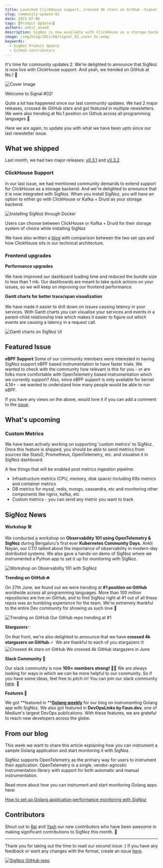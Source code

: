 ```yaml
---
title: Launched ClickHouse support, crossed 4k stars on GitHub -Signal 02
slug: community-update-02
date: 2021-07-06
tags: [Product Updates]
authors: ankit_anand
description: SigNoz is now available with ClickHouse as a storage backend. This and other updates on what we've been upto at SigNoz. And yes, we trended at number 1 on GitHub trending.
image: /img/blog/2021/08/signal_02_cover_hc.webp
keywords:
  - SigNoz Product Update
  - GitHub contributors
---
```


It's time for community updates 2. We're delighted to announce that SigNoz is now live with ClickHouse support. And yeah, we trended on GitHub at No.1 🎉

<!--truncate-->

![Cover Image](/img/blog/2021/08/signal_02_cover_hc.webp)

Welcome to Signal #02!

Quite a lot has happened since our last community updates. We had 2 major releases, crossed 4k GitHub stars and got featured in multiple newsletters. We were also trending at No.1 position on Github across all programming languages 🚀

Here we are again, to update you with what we have been upto since our last newsletter issue.

## What we shipped

Last month, we had two major releases: [v0.3.1](https://github.com/SigNoz/signoz/releases/tag/v0.3.1) and [v0.3.2](https://github.com/SigNoz/signoz/releases/tag/v0.3.2).

### ClickHouse Support

In our last issue, we had mentioned community demands to extend support for ClickHouse as a storage backend. And we're delighted to announce that it is now integrated with SigNoz.
When you install SigNoz, you will have an option to either go with ClickHouse or Kafka + Druid as your storage backend.

![Installing SigNoz through Docker](/img/blog/2021/07/choose-setup-1.webp)

Users can choose between ClickHouse or Kafka + Druid for their storage system of choice while installing SigNoz

We have also written a [blog](/blog/clickhouse-storage-monitoring/) with comparison between the two set ups and how ClickHouse sits in our technical architecture.

### Frontend upgrades

**Performance upgrades**<br></br>
We have improved our dashboard loading time and reduced the bundle size to less than 1 mb. Our dashboards are meant to take quick actions on your issues, so we will keep on improving our frontend performance.

**Gantt charts for better trace/span visualization**<br></br>
We have made it easier to drill down on issues causing latency in your services. With Gantt charts you can visualise your services and events in a parent-child relationship tree which makes it easier to figure out which events are causing a latency in a request call.

![Gantt charts on SigNoz UI](/img/blog/2021/07/gantt-charts.webp)

<!--- Gantt charts on SigNoz dashboard for trace/span visualization --->

## Featured Issue

**eBPF Support**
Some of our community members were interested in having SigNoz support eBPF based instrumentation to have faster trials. We wanted to check with the community how relevant is this for you - or are folks more comfortable with OpenTelemetry based instrumentation which we currently support? Also, since eBPF support is only available for kernel 4.14+ - we wanted to understand how many people would be able to run eBPF.

If you have any views on the above, would love it if you can add a comment to the [issue](https://github.com/SigNoz/signoz/issues/193).

## What's upcoming

### Custom Metrics

We have been actively working on supporting 'custom metrics' to SigNoz. Once this feature is shipped, you should be able to send metrics from sources like StatsD, Prometheus, OpenTelemetry, etc. and visualise it in SigNoz dashboard.

A few things that will be enabled post metrics ingestion pipeline:

- Infrastructure metrics (CPU, memory, disk space) including K8s metrics and container metrics
- DB metrics for mysql, redis, mongo, cassandra, etc and monitoring other components like nginx, kafka, etc
- Custom metrics - you can send any metric you want to track

## SigNoz News

**Workshop 🛠**

We conducted a workshop on **Observability 101 using OpenTelemetry & SigNoz** during Bengaluru's first ever **Kubernetes Community Days.** Ankit Nayan, our CTO talked about the importance of observability in modern-day distributed systems. We also gave a hands-on demo of SigNoz where we instrumented a Python app to set it up for monitoring with SigNoz.

![Workshop on Observability 101 with SigNoz](/img/blog/2021/07/observability-101.webp)

**Trending on GitHub 🔥**

On 27th June, we found out we were trending at **#1 position on GitHub** worldwide across all programming languages. More than 100 million repositories are live on GitHub, and to find SigNoz right at #1 out of all these repos was an humbling experience for the team. We're extremely thankful to the entire Dev community for showing us such love 💙

![Trending on GitHub](/img/blog/2021/07/github_trending_1.webp)
Our GitHub repo trending at #1

**Stargazers**✨

On that front, we're also delighted to announce that we have **crossed 4k stargazers on GitHub.**⭐  We are thankful to each of you stargazers 🤓
![Crossed 4k stars on GitHub](/img/blog/2021/07/stargazers-1.webp)
We crossed 4k GitHub stargazers in June

**Slack Community 👋**

Our slack community is now **100+ members strong!** 🎉💪 We are always looking for ways in which we can be more helpful to our community. So if you have some ideas, feel free to pitch in! You can join our slack community [here](https://signoz.io/slack). 🙌

**Features 📸**

We got **featured in **[**Golang weekly**](https://golangweekly.com/issues/367) for our blog on instrumenting Golang app with SigNoz. We also got featured in **DevOpsLinks by Faun.dev**, one of Medium's largest DevOps publications. With these features, we are grateful to reach new developers across the globe.

## From our blog

This week we want to share this article explaining how you can instrument a sample Golang application and start monitoring it with SigNoz.

SigNoz supports OpenTelemetry as the primary way for users to instrument their application. OpenTelemetry is a single, vendor-agnostic instrumentation library with support for both automatic and manual instrumentation.

Read more about how you can instrument and start monitoring Golang apps here:

[How to set up Golang application performance monitoring with SigNoz](/blog/monitoring-your-go-application-with-signoz/)

## Contributors

Shout out to [Raj](https://github.com/rajdas98) and [Yash](https://github.com/jyash97) our new contributors who have been awesome in making significant contributions to SigNoz this month. 🙌

---

Thank you for taking out the time to read our second issue :) If you have any feedback or want any changes with the format, create an issue [here](https://github.com/SigNoz/signoz/issues).

[![SigNoz GitHub repo](/img/blog/common/signoz_github.webp)](https://github.com/SigNoz/signoz)

